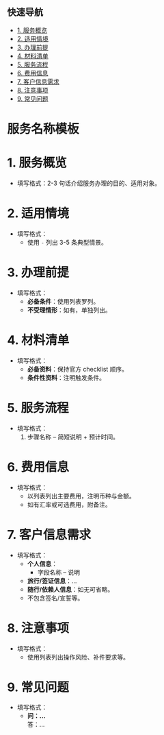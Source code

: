 ## 快速导航
- [1. 服务概览](#1-服务概览)
- [2. 适用情境](#2-适用情境)
- [3. 办理前提](#3-办理前提)
- [4. 材料清单](#4-材料清单)
- [5. 服务流程](#5-服务流程)
- [6. 费用信息](#6-费用信息)
- [7. 客户信息需求](#7-客户信息需求)
- [8. 注意事项](#8-注意事项)
- [9. 常见问题](#9-常见问题)

# 服务名称模板

# 1. 服务概览 <!-- 简要说明服务目标、办理意义；1-2 段落 -->
- 填写格式：2-3 句话介绍服务办理的目的、适用对象。

# 2. 适用情境 <!-- 列出典型场景或客户画像；使用无序列表 -->
- 填写格式：
  - 使用 `-` 列出 3-5 条典型情景。

# 3. 办理前提 <!-- 办理所需满足的条件/限制；分必备与不适用 -->
- 填写格式：
  - **必备条件**：使用列表罗列。
  - **不受理情形**：如有，单独列出。

# 4. 材料清单 <!-- 客户需准备的文件；分必备/条件性，保持 checklist 顺序 -->
- 填写格式：
  - **必备资料**：保持官方 checklist 顺序。
  - **条件性资料**：注明触发条件。

# 5. 服务流程 <!-- 以编号列表呈现步骤；说明负责窗口与时长 -->
- 填写格式：
  1. 步骤名称 – 简短说明 + 预计时间。

# 6. 费用信息 <!-- 说明费用项、金额、支付方式 -->
- 填写格式：
  - 以列表列出主要费用，注明币种与金额。
  - 如有汇率或可选费用，附备注。

# 7. 客户信息需求 <!-- 需向客户收集的字段；按信息分类 -->
- 填写格式：
  - **个人信息**：
    - 字段名称 – 说明
  - **旅行/签证信息**：...
  - **随行/依赖人信息**：如无可省略。
  - 不包含签名/宣誓等。

# 8. 注意事项 <!-- 重点提示、风险控制 -->
- 填写格式：
  - 使用列表列出操作风险、补件要求等。

# 9. 常见问题 <!-- 以 Q/A 形式罗列高频问题 -->
- 填写格式：
  - **问：...**  
    答：...
